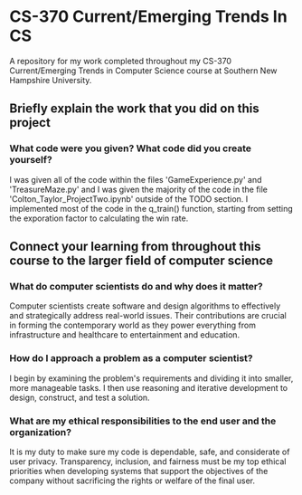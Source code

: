 # CS-370 Current/Emerging Trends In CS
A repository for my work completed throughout my CS-370 Current/Emerging Trends in Computer Science course at Southern New Hampshire University.

## Briefly explain the work that you did on this project

### What code were you given? What code did you create yourself?

I was given all of the code within the files 'GameExperience.py' and 'TreasureMaze.py' and I was given the majority of the code in the file 'Colton_Taylor_ProjectTwo.ipynb' outside of the TODO section. I implemented most of the code in the q_train() function, starting from setting the exporation factor to calculating the win rate.

## Connect your learning from throughout this course to the larger field of computer science

### What do computer scientists do and why does it matter?

Computer scientists create software and design algorithms to effectively and strategically address real-world issues. Their contributions are crucial in forming the contemporary world as they power everything from infrastructure and healthcare to entertainment and education.

### How do I approach a problem as a computer scientist?

I begin by examining the problem's requirements and dividing it into smaller, more manageable tasks. I then use reasoning and iterative development to design, construct, and test a solution.

### What are my ethical responsibilities to the end user and the organization?

It is my duty to make sure my code is dependable, safe, and considerate of user privacy. Transparency, inclusion, and fairness must be my top ethical priorities when developing systems that support the objectives of the company without sacrificing the rights or welfare of the final user.
